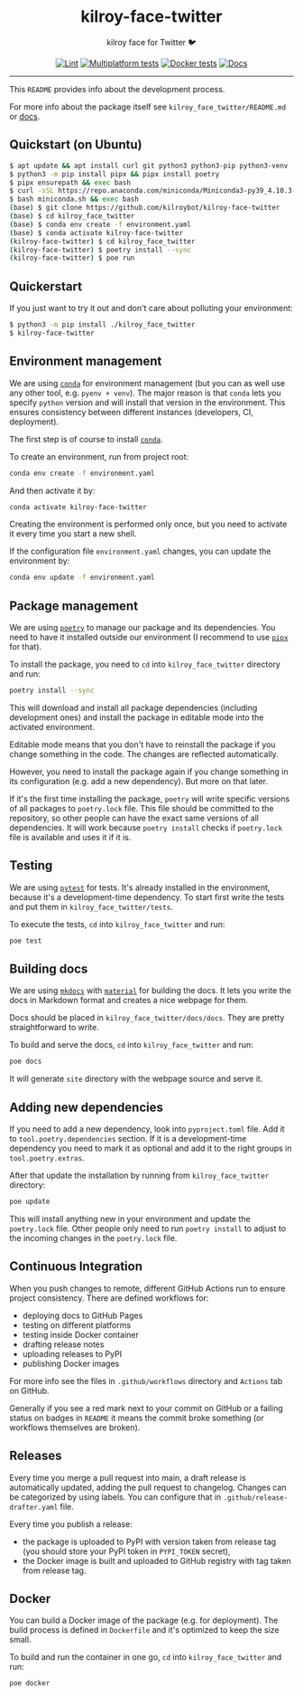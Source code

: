 <h1 align="center">kilroy-face-twitter</h1>

<div align="center">

kilroy face for Twitter 🐦

[![Lint](https://github.com/kilroybot/kilroy-face-twitter/actions/workflows/lint.yaml/badge.svg)](https://github.com/kilroybot/kilroy-face-twitter/actions/workflows/lint.yaml)
[![Multiplatform tests](https://github.com/kilroybot/kilroy-face-twitter/actions/workflows/test-multiplatform.yaml/badge.svg)](https://github.com/kilroybot/kilroy-face-twitter/actions/workflows/test-multiplatform.yaml)
[![Docker tests](https://github.com/kilroybot/kilroy-face-twitter/actions/workflows/test-docker.yaml/badge.svg)](https://github.com/kilroybot/kilroy-face-twitter/actions/workflows/test-docker.yaml)
[![Docs](https://github.com/kilroybot/kilroy-face-twitter/actions/workflows/docs.yaml/badge.svg)](https://github.com/kilroybot/kilroy-face-twitter/actions/workflows/docs.yaml)

</div>

---

This `README` provides info about the development process.

For more info about the package itself
see `kilroy_face_twitter/README.md`
or [docs](https://kilroybot.github.io/kilroy-face-twitter).

## Quickstart (on Ubuntu)

```sh
$ apt update && apt install curl git python3 python3-pip python3-venv
$ python3 -m pip install pipx && pipx install poetry
$ pipx ensurepath && exec bash
$ curl -sSL https://repo.anaconda.com/miniconda/Miniconda3-py39_4.10.3-Linux-x86_64.sh -o miniconda.sh
$ bash miniconda.sh && exec bash
(base) $ git clone https://github.com/kilroybot/kilroy-face-twitter
(base) $ cd kilroy_face_twitter
(base) $ conda env create -f environment.yaml
(base) $ conda activate kilroy-face-twitter
(kilroy-face-twitter) $ cd kilroy_face_twitter
(kilroy-face-twitter) $ poetry install --sync
(kilroy-face-twitter) $ poe run
```

## Quickerstart

If you just want to try it out and don't care about polluting your environment:

```sh
$ python3 -m pip install ./kilroy_face_twitter
$ kilroy-face-twitter
```

## Environment management

We are using [`conda`](https://conda.io) for environment management
(but you can as well use any other tool, e.g. `pyenv + venv`). The major reason
is that `conda` lets you specify `python` version and will install that version
in the environment. This ensures consistency between different instances
(developers, CI, deployment).

The first step is of course to install [`conda`](https://conda.io).

To create an environment, run from project root:

```sh
conda env create -f environment.yaml
```

And then activate it by:

```sh
conda activate kilroy-face-twitter
```

Creating the environment is performed only once, but you need to activate it
every time you start a new shell.

If the configuration file `environment.yaml` changes, you can update the
environment by:

```sh
conda env update -f environment.yaml
```

## Package management

We are using [`poetry`](https://python-poetry.org) to manage our package and
its dependencies. You need to have it installed outside our environment
(I recommend to use [`pipx`](https://pipxproject.github.io/pipx) for that).

To install the package, you need to `cd`
into `kilroy_face_twitter` directory and run:

```sh
poetry install --sync
```

This will download and install all package dependencies (including development
ones) and install the package in editable mode into the activated environment.

Editable mode means that you don't have to reinstall the package if you change
something in the code. The changes are reflected automatically.

However, you need to install the package again if you change something in its
configuration (e.g. add a new dependency). But more on that later.

If it's the first time installing the package, `poetry` will write specific
versions of all packages to `poetry.lock` file. This file should be committed
to the repository, so other people can have the exact same versions of all
dependencies. It will work because `poetry install` checks if `poetry.lock`
file is available and uses it if it is.

## Testing

We are using [`pytest`](https://pytest.org) for tests. It's already installed
in the environment, because it's a development-time dependency. To start first
write the tests and put them in `kilroy_face_twitter/tests`.

To execute the tests, `cd` into `kilroy_face_twitter` and run:

```sh
poe test
```

## Building docs

We are using [`mkdocs`](https://www.mkdocs.org)
with [`material`](https://squidfunk.github.io/mkdocs-material)
for building the docs. It lets you write the docs in Markdown format and
creates a nice webpage for them.

Docs should be placed in `kilroy_face_twitter/docs/docs`. They
are pretty straightforward to write.

To build and serve the docs,
`cd` into `kilroy_face_twitter` and run:

```sh
poe docs
```

It will generate `site` directory with the webpage source and serve it.

## Adding new dependencies

If you need to add a new dependency, look into `pyproject.toml` file. Add it
to `tool.poetry.dependencies` section. If it is a development-time dependency
you need to mark it as optional and add it to the right groups
in `tool.poetry.extras`.

After that update the installation by running
from `kilroy_face_twitter` directory:

```sh
poe update
```

This will install anything new in your environment and update the `poetry.lock`
file. Other people only need to run `poetry install` to adjust to the incoming
changes in the `poetry.lock` file.

## Continuous Integration

When you push changes to remote, different GitHub Actions run to ensure project
consistency. There are defined workflows for:

- deploying docs to GitHub Pages
- testing on different platforms
- testing inside Docker container
- drafting release notes
- uploading releases to PyPI
- publishing Docker images

For more info see the files in `.github/workflows` directory and `Actions` tab
on GitHub.

Generally if you see a red mark next to your commit on GitHub or a failing
status on badges in `README`
it means the commit broke something (or workflows themselves are broken).

## Releases

Every time you merge a pull request into main, a draft release is automatically
updated, adding the pull request to changelog. Changes can be categorized by
using labels. You can configure that in `.github/release-drafter.yaml` file.

Every time you publish a release:

- the package is uploaded to PyPI with version taken from release tag (you
  should store your PyPI token in `PYPI_TOKEN` secret),
- the Docker image is built and uploaded to GitHub registry with tag taken from
  release tag.

## Docker

You can build a Docker image of the package (e.g. for deployment). The build
process is defined in `Dockerfile` and it's optimized to keep the size small.

To build and run the container in one go,
`cd` into `kilroy_face_twitter` and run:

```sh
poe docker
```

